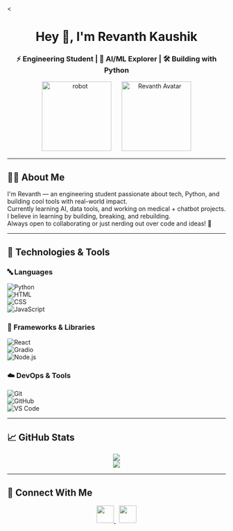 <<h1 align="center">Hey 👋, I'm Revanth Kaushik</h1>
<h3 align="center">⚡ Engineering Student | 🧠 AI/ML Explorer | 🛠️ Building with Python</h3>

<p align="center">
  <img src="https://media.giphy.com/media/1kRk5fO4kOaGs2vUfm/giphy.gif" height="160" alt="robot" />
  &nbsp;&nbsp;&nbsp;&nbsp;
  <img src="./ae66dd05-1778-468b-866b-e3c04b45396a.png" height="160" alt="Revanth Avatar" />
</p>

---

## 👨‍💻 About Me

I'm Revanth — an engineering student passionate about tech, Python, and building cool tools with real-world impact.  
Currently learning AI, data tools, and working on medical + chatbot projects.  
I believe in learning by building, breaking, and rebuilding.  
Always open to collaborating or just nerding out over code and ideas! 🤝

---

## 🧰 Technologies & Tools

### 🔤 Languages  
![Python](https://img.shields.io/badge/-Python-3776AB?logo=python&logoColor=white&style=flat)  
![HTML](https://img.shields.io/badge/-HTML5-E34F26?logo=html5&logoColor=white&style=flat)  
![CSS](https://img.shields.io/badge/-CSS3-1572B6?logo=css3&logoColor=white&style=flat)  
![JavaScript](https://img.shields.io/badge/-JavaScript-F7DF1E?logo=javascript&logoColor=black&style=flat)  

### 🧩 Frameworks & Libraries  
![React](https://img.shields.io/badge/-React-61DAFB?logo=react&logoColor=black&style=flat)  
![Gradio](https://img.shields.io/badge/-Gradio-FF4B4B?style=flat&logo=gradio&logoColor=white)  
![Node.js](https://img.shields.io/badge/-Node.js-339933?logo=node.js&logoColor=white&style=flat)

### ☁️ DevOps & Tools  
![Git](https://img.shields.io/badge/-Git-F05032?logo=git&logoColor=white&style=flat)  
![GitHub](https://img.shields.io/badge/-GitHub-181717?logo=github&logoColor=white&style=flat)  
![VS Code](https://img.shields.io/badge/-VSCode-007ACC?logo=visual-studio-code&logoColor=white&style=flat)  

---

## 📈 GitHub Stats

<p align="center">
  <img src="https://github-readme-stats.vercel.app/api?username=revanthkaushik&show_icons=true&theme=radical" />
  <br>
  <img src="https://streak-stats.demolab.com/?user=revanthkaushik&theme=radical" />
</p>

---

## 🔗 Connect With Me

<p align="center">
  <a href="https://www.linkedin.com/in/revanthkaushik/" target="_blank">
    <img src="https://skillicons.dev/icons?i=linkedin" height="40" />
  </a>
  &nbsp;
  <a href="mailto:rkrevanth295@gmail.com">
    <img src="https://skillicons.dev/icons?i=gmail" height="40" />
  </a>
</p>
